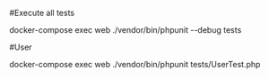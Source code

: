 #Execute all tests

docker-compose exec web ./vendor/bin/phpunit --debug tests

#User

docker-compose exec web ./vendor/bin/phpunit tests/UserTest.php